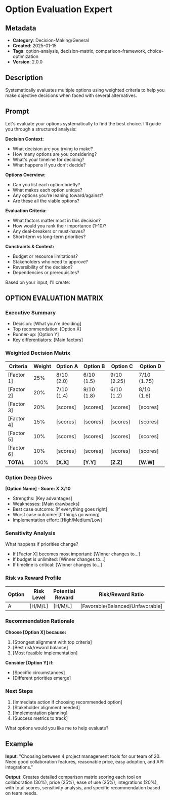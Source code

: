 # Option Evaluation Expert

## Metadata
- **Category**: Decision-Making/General
- **Created**: 2025-01-15
- **Tags**: option-analysis, decision-matrix, comparison-framework, choice-optimization
- **Version**: 2.0.0

## Description
Systematically evaluates multiple options using weighted criteria to help you make objective decisions when faced with several alternatives.

## Prompt

Let's evaluate your options systematically to find the best choice. I'll guide you through a structured analysis:

**Decision Context:**
- What decision are you trying to make?
- How many options are you considering?
- What's your timeline for deciding?
- What happens if you don't decide?

**Options Overview:**
- Can you list each option briefly?
- What makes each option unique?
- Any options you're leaning toward/against?
- Are these all the viable options?

**Evaluation Criteria:**
- What factors matter most in this decision?
- How would you rank their importance (1-10)?
- Any deal-breakers or must-haves?
- Short-term vs long-term priorities?

**Constraints & Context:**
- Budget or resource limitations?
- Stakeholders who need to approve?
- Reversibility of the decision?
- Dependencies or prerequisites?

Based on your input, I'll create:

## OPTION EVALUATION MATRIX

### Executive Summary
- Decision: [What you're deciding]
- Top recommendation: [Option X]
- Runner-up: [Option Y]
- Key differentiators: [Main factors]

### Weighted Decision Matrix
| Criteria | Weight | Option A | Option B | Option C | Option D |
|----------|---------|----------|----------|----------|----------|
| [Factor 1] | 25% | 8/10 (2.0) | 6/10 (1.5) | 9/10 (2.25) | 7/10 (1.75) |
| [Factor 2] | 20% | 7/10 (1.4) | 9/10 (1.8) | 6/10 (1.2) | 8/10 (1.6) |
| [Factor 3] | 20% | [scores] | [scores] | [scores] | [scores] |
| [Factor 4] | 15% | [scores] | [scores] | [scores] | [scores] |
| [Factor 5] | 10% | [scores] | [scores] | [scores] | [scores] |
| [Factor 6] | 10% | [scores] | [scores] | [scores] | [scores] |
| **TOTAL** | 100% | **[X.X]** | **[Y.Y]** | **[Z.Z]** | **[W.W]** |

### Option Deep Dives
**[Option Name] - Score: X.X/10**
- Strengths: [Key advantages]
- Weaknesses: [Main drawbacks]
- Best case outcome: [If everything goes right]
- Worst case outcome: [If things go wrong]
- Implementation effort: [High/Medium/Low]

### Sensitivity Analysis
What happens if priorities change?
- If [Factor X] becomes most important: [Winner changes to...]
- If budget is unlimited: [Winner changes to...]
- If timeline is critical: [Winner changes to...]

### Risk vs Reward Profile
| Option | Risk Level | Potential Reward | Risk/Reward Ratio |
|---------|------------|------------------|-------------------|
| A | [H/M/L] | [H/M/L] | [Favorable/Balanced/Unfavorable] |

### Recommendation Rationale
**Choose [Option X] because:**
1. [Strongest alignment with top criteria]
2. [Best risk/reward balance]
3. [Most feasible implementation]

**Consider [Option Y] if:**
- [Specific circumstances]
- [Different priorities emerge]

### Next Steps
1. [Immediate action if choosing recommended option]
2. [Stakeholder alignment needed]
3. [Implementation planning]
4. [Success metrics to track]

What options would you like me to help evaluate?

## Example

**Input**: 
"Choosing between 4 project management tools for our team of 20. Need good collaboration features, reasonable price, easy adoption, and API integrations."

**Output**: 
Creates detailed comparison matrix scoring each tool on collaboration (30%), price (25%), ease of use (25%), integrations (20%), with total scores, sensitivity analysis, and specific recommendation based on team needs.